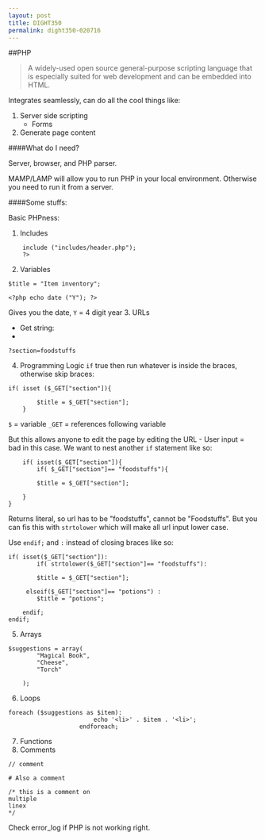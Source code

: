 ```yaml
---
layout: post
title: DIGHT350
permalink: dight350-020716
---
```


##PHP

>A widely-used open source general-purpose scripting language that is especially suited for web development and can be embedded into HTML.


Integrates seamlessly, can do all the cool things like:


1. Server side scripting
    - Forms
2. Generate page content


####What do I need?


Server, browser, and PHP parser.


MAMP/LAMP will allow you to run PHP in your local environment. Otherwise you need to run it from a server.


####Some stuffs:


Basic PHPness:

1. Includes
```<? 
    include ("includes/header.php");
    ?>
```
2. Variables
```
$title = "Item inventory";
```

```
<?php echo date ("Y"); ?>
```

Gives you the date, `Y` = 4 digit year
3. URLs
- Get string:
- 
```
?section=foodstuffs
```

4. Programming Logic
`if` true then run whatever is inside the braces, otherwise skip braces:
```
if( isset ($_GET["section"]){
        
        $title = $_GET["section"];
    }
```

`$` = variable
`_GET` = references following variable

But this allows anyone to edit the page by editing the URL - User input = bad in this case. We want to nest another `if` statement like so:

```
    if( isset($_GET["section"]){
        if( $_GET["section"]== "foodstuffs"){

        $title = $_GET["section"];

    }
}
```

Returns literal, so url has to be "foodstuffs", cannot be "Foodstuffs". But you can fis this with `strtolower` which will make all url input lower case.

Use `endif;` and `:` instead of closing braces like so:
```
if( isset($_GET["section"]):
        if( strtolower($_GET["section"]== "foodstuffs"):

        $title = $_GET["section"];

     elseif($_GET["section"]== "potions") :
        $title = "potions";

    endif;
endif;
```

5. Arrays
```
$suggestions = array(
        "Magical Book",
        "Cheese",
        "Torch"

    );
```
6. Loops
```
foreach ($suggestions as $item):
                        echo '<li>' . $item . '<li>';
                    endforeach;
```

7. Functions
8. Comments
```
// comment

# Also a comment

/* this is a comment on
multiple
linex
*/
```


Check error_log if PHP is not working right.




